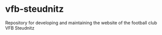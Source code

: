 # vfb-steudnitz
Repository for developing and maintaining the website of the football club VFB Steudnitz
